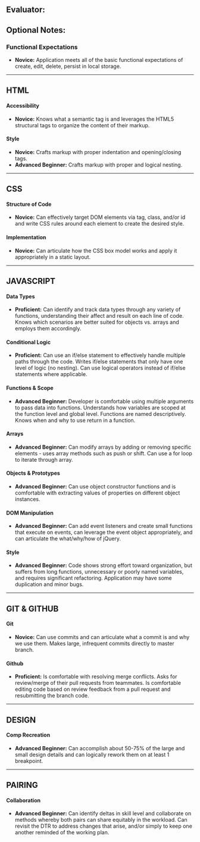 ## Evaluator:

## Optional Notes:

### Functional Expectations

* __Novice:__ Application meets all of the basic functional expectations of create, edit, delete, persist in local storage.

------------------------------------------------------------------

## HTML

#### Accessibility

* __Novice:__ Knows what a semantic tag is and leverages the HTML5 structural tags to organize the content of their markup.

#### Style

* __Novice:__ Crafts markup with proper indentation and opening/closing tags.
* __Advanced Beginner:__ Crafts markup with proper and logical nesting.

------------------------------------------------------------------

## CSS

#### Structure of Code

* __Novice:__ Can effectively target DOM elements via tag, class, and/or id and write CSS rules around each element to create the desired style.

#### Implementation

* __Novice:__ Can articulate how the CSS box model works and apply it appropriately in a static layout.

------------------------------------------------------------------

## JAVASCRIPT

#### Data Types

* __Proficient:__ Can identify and track data types through any variety of functions, understanding their affect and result on each line of code. Knows which scenarios are better suited for objects vs. arrays and employs them accordingly.

#### Conditional Logic

* __Proficient:__ Can use an if/else statement to effectively handle multiple paths through the code. Writes if/else statements that only have one level of logic (no nesting). Can use logical operators instead of if/else statements where applicable.

#### Functions & Scope

* __Advanced Beginner:__ Developer is comfortable using multiple arguments to pass data into functions. Understands how variables are scoped at the function level and global level. Functions are named descriptively. Knows when and why to use return in a function.

#### Arrays

* __Advanced Beginner:__ Can modify arrays by adding or removing specific elements - uses array methods such as push or shift. Can use a for loop to iterate through array.

#### Objects & Prototypes

* __Advanced Beginner:__ Can use object constructor functions and is comfortable with extracting values of properties on different object instances.

#### DOM Manipulation

* __Advanced Beginner:__ Can add event listeners and create small functions that execute on events, can leverage the event object appropriately, and can articulate the what/why/how of jQuery.

#### Style

* __Advanced Beginner:__ Code shows strong effort toward organization, but suffers from long functions, unnecessary or poorly named variables, and requires significant refactoring. Application may have some duplication and minor bugs.

------------------------------------------------------------------

## GIT & GITHUB

#### Git

* __Novice:__ Can use commits and can articulate what a commit is and why we use them. Makes large, infrequent commits directly to master branch.

#### Github

* __Proficient:__ Is comfortable with resolving merge conflicts. Asks for review/merge of their pull requests from teammates. Is comfortable editing code based on review feedback from a pull request and resubmitting the branch code.

------------------------------------------------------------------

## DESIGN

#### Comp Recreation

* __Advanced Beginner:__ Can accomplish about 50-75% of the large and small design details and can logically rework them on at least 1 breakpoint.

------------------------------------------------------------------

## PAIRING

#### Collaboration

* __Advanced Beginner:__ Can identify deltas in skill level and collaborate on methods whereby both pairs can share equitably in the workload. Can revisit the DTR to address changes that arise, and/or simply to keep one another reminded of the working plan.
